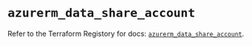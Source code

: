 # `azurerm_data_share_account`

Refer to the Terraform Registory for docs: [`azurerm_data_share_account`](https://www.terraform.io/docs/providers/azurerm/r/data_share_account).
